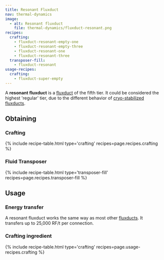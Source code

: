 ```yaml
---
title: Resonant Fluxduct
nav: thermal-dynamics
image:
  - alt: Resonant fluxduct
    file: thermal-dynamics/fluxduct-resonant.png
recipes:
  crafting:
    - fluxduct-resonant-empty-one
    - fluxduct-resonant-empty-three
    - fluxduct-resonant-one
    - fluxduct-resonant-three
  transposer-fill:
    - fluxduct-resonant
usage-recipes:
  crafting:
    - fluxduct-super-empty
---
```


A **resonant fluxduct** is a [fluxduct](/docs/fluxducts/) of the fifth tier. It
could be considered the highest 'regular' tier, due to the different behavior of
[cryo-stabilized fluxducts](/docs/cryo-stabilized-fluxduct/).


Obtaining
---------

### Crafting
{% include recipe-table.html type='crafting' recipes=page.recipes.crafting %}

### Fluid Transposer
{% include recipe-table.html type='transposer-fill' recipes=page.recipes.transposer-fill %}


Usage
-----

### Energy transfer
A resonant fluxduct works the same way as most other
[fluxducts](/docs/fluxducts/). It transfers up to 25,000 RF/t per connection.

### Crafting ingredient
{% include recipe-table.html type='crafting' recipes=page.usage-recipes.crafting %}
